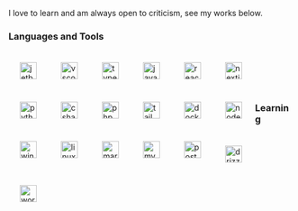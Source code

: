 I love to learn and am always open to criticism, see my works below. 

### Languages and Tools


<img align="left" alt="jetbrains" width="30px" style="padding:20px;" src="https://cdn.jsdelivr.net/gh/devicons/devicon@latest/icons/jetbrains/jetbrains-original.svg" />
<img align="left" alt="vscode" width="30px" style="padding:20px;" src="https://cdn.jsdelivr.net/gh/devicons/devicon@latest/icons/vscode/vscode-original.svg" />
<img align="left" alt="typescript" width="30px" style="padding:20px;" src="https://cdn.jsdelivr.net/gh/devicons/devicon@latest/icons/typescript/typescript-original.svg" />
<img align="left" alt="javascript" width="30px" style="padding:20px;" src="https://cdn.jsdelivr.net/gh/devicons/devicon@latest/icons/javascript/javascript-original.svg" />
<img align="left" alt="react" width="30px" style="padding:20px;" src="https://cdn.jsdelivr.net/gh/devicons/devicon@latest/icons/react/react-original.svg" />
<img align="left" alt="nextjs" width="30px" style="padding:20px;" src="https://cdn.jsdelivr.net/gh/devicons/devicon@latest/icons/nextjs/nextjs-original.svg" />          
<img align="left" alt="python" width="30px" style="padding:20px;" src="https://cdn.jsdelivr.net/gh/devicons/devicon@latest/icons/python/python-original.svg" />
<img align="left" alt="csharp" width="30px" style="padding:20px;" src="https://cdn.jsdelivr.net/gh/devicons/devicon@latest/icons/csharp/csharp-original.svg" />
<img align="left" alt="php" width="30px" style="padding:20px;" src="https://cdn.jsdelivr.net/gh/devicons/devicon@latest/icons/php/php-original.svg" />
<img align="left" alt="tailwindcss" width="30px" style="padding:20px;" src="https://cdn.jsdelivr.net/gh/devicons/devicon@latest/icons/tailwindcss/tailwindcss-original.svg" />
<img align="left" alt="docker" width="30px" style="padding:20px;" src="https://cdn.jsdelivr.net/gh/devicons/devicon@latest/icons/docker/docker-plain.svg" />
<img align="left" alt="nodejs" width="30px" style="padding:20px;" src="https://cdn.jsdelivr.net/gh/devicons/devicon@latest/icons/nodejs/nodejs-original.svg" />
<img align="left" alt="windows" width="30px" style="padding:20px;" src="https://cdn.jsdelivr.net/gh/devicons/devicon@latest/icons/windows11/windows11-original.svg" />
<img align="left" alt="linux" width="30px" style="padding:20px;" src="https://cdn.jsdelivr.net/gh/devicons/devicon@latest/icons/linux/linux-original.svg" />
<img align="left" alt="mariadb" width="30px" style="padding:20px;" src="https://cdn.jsdelivr.net/gh/devicons/devicon@latest/icons/mariadb/mariadb-original.svg" />
<img align="left" alt="mysql" width="30px" style="padding:20px;" src="https://cdn.jsdelivr.net/gh/devicons/devicon@latest/icons/mysql/mysql-original.svg" />
<img align="left" alt="postgresql" width="30px" style="padding:20px;" src="https://cdn.jsdelivr.net/gh/devicons/devicon@latest/icons/postgresql/postgresql-original.svg" />

<br />
<br />
<br />
<br />

### Learning

<img align="left" alt="drizzle-orm" width="30px" style="padding:20px;" src="https://avatars.githubusercontent.com/u/108468352?s=200&v=4" />
<img align="left" alt="wordpress" width="30px" style="padding:20px;" src="https://cdn.jsdelivr.net/gh/devicons/devicon@latest/icons/wordpress/wordpress-plain.svg" />       
